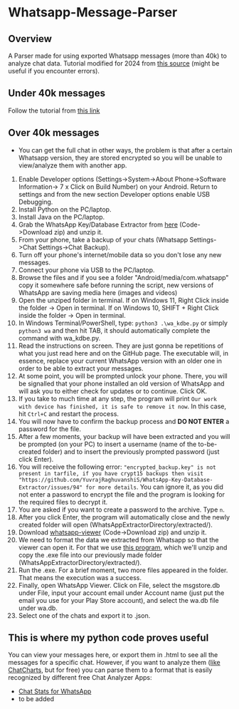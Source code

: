 # Whatsapp-Message-Parser

## Overview
A Parser made for using exported Whatsapp messages (more than 40k) to analyze chat data.
Tutorial modified for 2024 from [this source](https://www.reddit.com/r/DataHoarder/comments/a7c0yq/full_whatsapp_chat_export_40000_messages/
) (might be useful if you encounter errors).

## Under 40k messages
Follow the tutorial from [this link](https://faq.whatsapp.com/1180414079177245/?cms_platform=android)

## Over 40k messages
- You can get the full chat in other ways, the problem is that after a certain Whatsapp version, they are stored encrypted so you will be unable to view/analyze them with another app.
1. Enable Developer options (Settings->System->About Phone->Software Information-> 7 x Click on Build Number) on your Android. Return to settings and from the new section Developer options enable USB Debugging.
2. Install Python on the PC/laptop.
3. Install Java on the PC/laptop.
4. Grab the WhatsApp Key/Database Extractor from [here](https://github.com/YuvrajRaghuvanshiS/WhatsApp-Key-Database-Extractor) (Code->Download zip) and unzip it.
5. From your phone, take a backup of your chats (Whatsapp Settings->Chat Settings->Chat Backup).
6. Turn off your phone's internet/mobile data so you don't lose any new messages.
7. Connect your phone via USB to the PC/laptop.
8. Browse the files and if you see a folder "Android/media/com.whatsapp" copy it somewhere safe before running the script, new versions of WhatsApp are saving media here (images and videos)
9. Open the unziped folder in terminal. If on Windows 11, Right Click inside the folder -> Open in terminal. If on Windows 10, SHIFT + Right Click inside the folder -> Open in terminal.
10. In Windows Terminal/PowerShell, type: ```python3 .\wa_kdbe.py``` or simply ```python3 wa``` and then hit TAB, it should automatically complete the command with wa_kdbe.py.
11. Read the instructions on screen. They are just gonna be repetitions of what you just read here and on the GitHub page. The executable will, in essence, replace your current WhatsApp version with an older one in order to be able to extract your messages.
12. At some point, you will be prompted unlock your phone. There, you will be signalled that your phone installed an old version of WhatsApp and will ask you to either check for updates or to continue. Click OK. 
13. If you take to much time at any step, the program will print ```Our work with device has finished, it is safe to remove it now```. In this case, hit ```Ctrl+C``` and restart the process.
14. You will now have to confirm the backup process and **DO NOT ENTER** a password for the file.
15. After a few moments, your backup will have been extracted and you will be prompted (on your PC) to insert a username (name of the to-be-created folder) and to insert the previously prompted password (just click Enter).
16. You will receive the following error: ```"encrypted_backup.key" is not present in tarfile, if you have crypt15 backups then visit "https://github.com/YuvrajRaghuvanshiS/WhatsApp-Key-Database-Extractor/issues/94" for more details```. You can ignore it, as you did not enter a password to encrypt the file and the program is looking for the required files to decrypt it.
17. You are asked if you want to create a password to the archive. Type ```n```.
18. After you click Enter, the program will automatically close and the newly created folder will open (WhatsAppExtractorDirectory/extracted/<usernameYouInputted>).
19. Download [whatsapp-viewer](https://github.com/andreas-mausch/whatsapp-viewer/releases?page=1) (Code->Download zip) and unzip it.
20. We need to format the data we extracted from Whatsapp so that the viewer can open it. For that we use [this program](https://github.com/andreas-mausch/whatsapp-viewer/files/9438508/wav_create_table.zip), which we'll unzip and copy the .exe file into our previously made folder (WhatsAppExtractorDirectory/extracted/<usernameYouInputted>).
21. Run the .exe. For a brief moment, two more files appeared in the folder. That means the execution was a success.
22. Finally, open WhatsApp Viewer. Click on File, select the msgstore.db under File, input your account email under Account name (just put the email you use for your Play Store account), and select the wa.db file under wa.db.
23. Select one of the chats and export it to .json.

## This is where my python code proves useful
You can view your messages here, or export them in .html to see all the messages for a specific chat. However, if you want to analyze them ([like ChatCharts](https://chatcharts.co.uk), but for free) you can parse them to a format that is easily recognized by different free Chat Analyzer Apps:
- [Chat Stats for WhatsApp](https://play.google.com/store/apps/details?id=com.joseluisgalan.android.chatstats&hl=en_US)
- to be added
